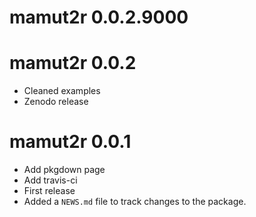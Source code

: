 # mamut2r 0.0.2.9000

# mamut2r 0.0.2
* Cleaned examples
* Zenodo release

# mamut2r 0.0.1

* Add pkgdown page
* Add travis-ci
* First release
* Added a `NEWS.md` file to track changes to the package.
